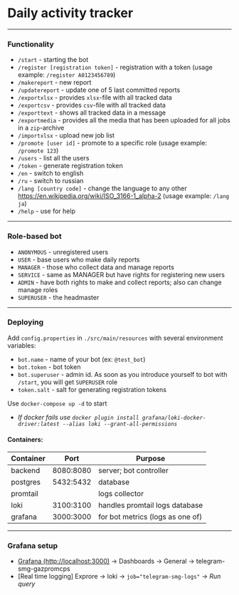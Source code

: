 # Daily activity tracker

---

### Functionality

- `/start` - starting the bot
- `/register [registration token]` - registration with a token (usage example: `/register A0123456789`)
- `/makereport` - new report
- `/updatereport` - update one of 5 last committed reports
- `/exportxlsx` - provides `xlsx`-file with all tracked data
- `/exportcsv` - provides `csv`-file with all tracked data
- `/exporttext` - shows all tracked data in a message
- `/exportmedia` - provides all the media that has been uploaded for all jobs in a `zip`-archive
- `/importxlsx` - upload new job list
- `/promote [user id]` - promote to a specific role (usage example: `/promote 123`)
- `/users` - list  all the users
- `/token` - generate registration token
- `/en` - switch to english
- `/ru` - switch to russian
- `/lang [country code]` - change the language to any other https://en.wikipedia.org/wiki/ISO_3166-1_alpha-2 (usage example: `/lang ja`)
- `/help` - use for help

---

### Role-based bot

- `ANONYMOUS` - unregistered users
- `USER` - base users who make daily reports
- `MANAGER` - those who collect data and manage reports
- `SERVICE` - same as MANAGER but have rights for registering new users
- `ADMIN` - have both rights to make and collect reports; also can change manage roles
- `SUPERUSER` - the headmaster

---

### Deploying

Add `config.properties` in `./src/main/resources` with several environment variables:
- `bot.name` - name of your bot (ex: `@test_bot`)
- `bot.token` - bot token
- `bot.superuser` - admin id. As soon as you introduce yourself to bot with `/start`, you will get `SUPERUSER` role
- `token.salt` - salt for generating registration tokens

Use `docker-compose up -d` to start

* _If docker fails use `docker plugin install grafana/loki-docker-driver:latest --alias loki --grant-all-permissions`_

#### Containers:

| Container | Port      | Purpose                          |
|-----------|-----------|----------------------------------|
| backend   | 8080:8080 | server; bot controller           |
| postgres  | 5432:5432 | database                         |
| promtail  |           | logs collector                   |
| loki      | 3100:3100 | handles promtail logs database   |
| grafana   | 3000:3000 | for bot metrics (logs as one of) |

---

### Grafana setup

* [Grafana (http://localhost:3000)](http://localhost:3000) &rarr; Dashboards &rarr; General &rarr; telegram-smg-gazpromcps
* [Real time logging] Exprore &rarr; loki &rarr; `job="telegram-smg-logs"` &rarr; _Run query_